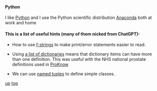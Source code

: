 #### Python

I like [Python](https://www.python.org) and I use the Python scientific distribution [Anaconda](http://www.anaconda.org) both at work and home

#### This is a list of useful hints (many of them nicked from ChatGPT):

- How to use [f-strings](f-strings.md) to make print/error statements easier to read.

- Using [a list of dictionaries](list_of_dictionaries.md) means that dictionary items can have more than one definition. This was useful with the NHS national prostate definitions used in [ProKnow](https://nhs.proknow.com)

- We can use [named tuples](named_tuples.md) to define simple classes.


[up](./README.md)
[top](../README.md)

